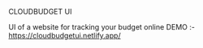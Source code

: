 CLOUDBUDGET UI 

UI of a website for tracking your budget online 
DEMO :- https://cloudbudgetui.netlify.app/
